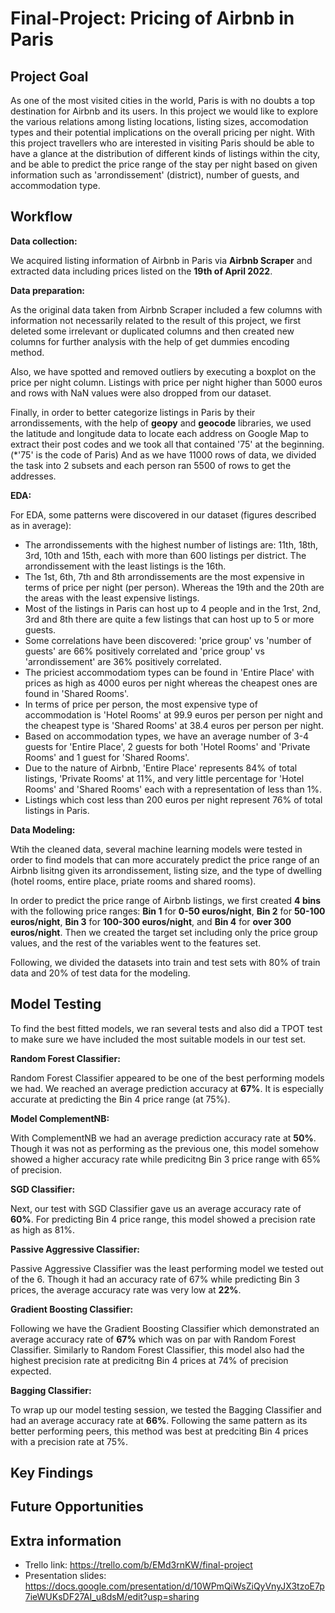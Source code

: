 # Final-Project: Pricing of Airbnb in Paris

## Project Goal
As one of the most visited cities in the world, Paris is with no doubts a top destination for Airbnb and its users. In this project we would like to explore the various relations among listing locations, listing sizes, accomodation types and their potential implications on the overall pricing per night. With this project travellers who are interested in visiting Paris should be able to have a glance at the distribution of different kinds of listings within the city, and be able to predict the price range of the stay per night based on given information such as 'arrondissement' (district), number of guests, and accommodation type.

## Workflow

**Data collection:** 

We acquired listing information of Airbnb in Paris via **Airbnb Scraper** and extracted data including prices listed on the **19th of April 2022**. 

**Data preparation:**

As the original data taken from Airbnb Scraper included a few columns with information not necessarily related to the result of this project, we first deleted some irrelevant or duplicated columns and then created new columns for further analysis with the help of get dummies encoding method. 

Also, we have spotted and removed outliers by executing a boxplot on the price per night column. Listings with price per night higher than 5000 euros and rows with NaN values were also dropped from our dataset.

Finally, in order to better categorize listings in Paris by their arrondissements, with the help of **geopy** and **geocode** libraries, we used the latitude and longitude data to locate each address on Google Map to extract their post codes and we took all that contained '75' at the beginning. (*'75' is the code of Paris) And as we have 11000 rows of data, we divided the task into 2 subsets and each person ran 5500 of rows to get the addresses.

**EDA:**

For EDA, some patterns were discovered in our dataset (figures described as in average):

- The arrondissements with the highest number of listings are: 11th, 18th, 3rd, 10th and 15th, each with more than 600 listings per district. The arrondissement with the least listings is the 16th.
- The 1st, 6th, 7th and 8th arrondissements are the most expensive in terms of price per night (per person). Whereas the 19th and the 20th are the areas with the least expensive listings.
- Most of the listings in Paris can host up to 4 people and in the 1rst, 2nd, 3rd and 8th there are quite a few listings that can host up to 5 or more guests.
- Some correlations have been discovered: 'price group' vs 'number of guests' are 66% positively correlated and 'price group' vs 'arrondissement' are 36% positively correlated.
- The priciest accommodatiom types can be found in 'Entire Place' with prices as high as 4000 euros per night whereas the cheapest ones are found in 'Shared Rooms'. 
- In terms of price per person, the most expensive type of accommodation is 'Hotel Rooms' at 99.9 euros per person per night and the cheapest type is 'Shared Rooms' at 38.4 euros per person per night.
- Based on accommodation types, we have an average number of 3-4 guests for 'Entire Place', 2 guests for both 'Hotel Rooms' and 'Private Rooms' and 1 guest for 'Shared Rooms'.
- Due to the nature of Airbnb, 'Entire Place' represents 84% of total listings, 'Private Rooms' at 11%, and very little percentage for 'Hotel Rooms' and 'Shared Rooms' each with a representation of less than 1%.
- Listings which cost less than 200 euros per night represent 76% of total listings in Paris.

**Data Modeling:** 

Wtih the cleaned data, several machine learning models were tested in order to find models that can more accurately predict the price range of an Airbnb
lisitng given its arrondissement, listing size, and the type of dwelling (hotel rooms, entire place, priate rooms and shared rooms).

In order to predict the price range of Airbnb listings, we first created **4 bins** with the following price ranges: **Bin 1** for **0-50 euros/night**, **Bin 2** for **50-100 euros/night**, **Bin 3** for **100-300 euros/night**, and **Bin 4** for **over 300 euros/night**. Then we created the target set including only the price group values, and the rest of the variables went to the features set.

Following, we divided the datasets into train and test sets with 80% of train data and 20% of test data for the modeling.


## Model Testing

To find the best fitted models, we ran several tests and also did a TPOT test to make sure we have included the most suitable models in our test set.

**Random Forest Classifier:**

Random Forest Classifier appeared to be one of the best performing models we had. We reached an average prediction accuracy at **67%**. It is especially accurate at predicting the Bin 4 price range (at 75%).

**Model ComplementNB:**

With ComplementNB we had an average prediction accuracy rate at **50%**. Though it was not as performing as the previous one, this model somehow showed a higher accuracy rate while predicitng Bin 3 price range with 65% of precision.

**SGD Classifier:**

Next, our test with SGD Classifier gave us an average accuracy rate of **60%**. For predicting Bin 4 price range, this model showed a precision rate as high as 81%.

**Passive Aggressive Classifier:**

Passive Aggressive Classifier was the least performing model we tested out of the 6. Though it had an accuracy rate of 67% while predicting Bin 3 prices, the average accuracy rate was very low at **22%**.

**Gradient Boosting Classifier:**

Following we have the Gradient Boosting Classifier which demonstrated an average accuracy rate of **67%** which was on par with Random Forest Classifier. Similarly to Random Forest Classifier, this model also had the highest precision rate at predicitng Bin 4 prices at 74% of precision expected.

**Bagging Classifier:**

To wrap up our model testing session, we tested the Bagging Classifier and had an average accuracy rate at **66%**. Following the same pattern as its better performing peers, this method was best at predciting Bin 4 prices with a precision rate at 75%.


## Key Findings

## Future Opportunities

## Extra information
- Trello link: https://trello.com/b/EMd3rnKW/final-project
- Presentation slides: https://docs.google.com/presentation/d/10WPmQiWsZiQyVnyJX3tzoE7p7ieWUKsDF27AI_u8dsM/edit?usp=sharing

